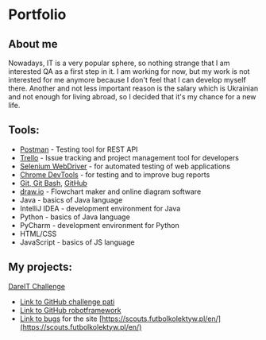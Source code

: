 # Portfolio

## About me
Nowadays, IT is a very popular sphere, so nothing strange that I am interested QA as a first step in it. I am working for now, but my work is not interested for me anymore because I don't feel that I can develop myself there. Another and not less important reason is the salary which is Ukrainian and not enough for living abroad, so I decided that it's my chance for a new life.

## Tools:
* [Postman](https://www.postman.com/) - Testing tool for REST API
* [Trello](https://trello.com/) - Issue tracking and project management tool for developers
* [Selenium WebDriver](https://www.selenium.dev/) - for automated testing of web applications
* [Chrome DevTools](https://developer.chrome.com/docs/devtools/) - for testing and to improve bug reports
* [Git, Git Bash](https://git-scm.com/), [GitHub](https://github.com/)
* [draw.io](https://app.diagrams.net/) - Flowchart maker and online diagram software
* Java - basics of Java language
* IntelliJ IDEA - development environment for Java
* Python - basics of Java language
* PyCharm - development environment for Python
* HTML/CSS
* JavaScript - basics of JS language

## My projects:
[DareIT Challenge](https://challenges.dareit.io/)
* [Link to GitHub challenge pati](https://github.com/Anet-94/challenge_portfolio_pati)
* [Link to GitHub robotframework](https://github.com/Anet-94/challenge_portfolio_pati_robotframework)
* [Link to bugs](https://drive.google.com/drive/folders/18VHL-2iivVgkVosarxy8yAcAVbDlfbaf) for the site [https://scouts.futbolkolektyw.pl/en/](https://scouts.futbolkolektyw.pl/en/)
